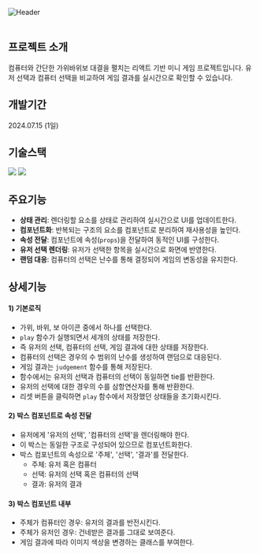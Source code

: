 ![Header](https://capsule-render.vercel.app/api?type=rect&color=1e235a&text=Rock%20Paper%20Scissor&desc=컴퓨터와%20대결!%20가위바위보%20게임%20미니%20프로젝트&section=header&height=250&fontColor=ffffff&fontSize=60&fontAlignY=45&descAlignY=67&descSize=30)
<br><br>

## 프로젝트 소개
컴퓨터와 간단한 가위바위보 대결을 펼치는 리액트 기반 미니 게임 프로젝트입니다. 유저 선택과 컴퓨터 선택을 비교하여 게임 결과를 실시간으로 확인할 수 있습니다.

## 개발기간
2024.07.15 (1일)

## 기술스택
<div>
	<img src="https://img.shields.io/badge/React-61DAFB?style=for-the-badge&logo=react&logoColor=black">
	<img src="https://img.shields.io/badge/CSS-1572B6?style=for-the-badge&logo=react&logoColor=white"> 
</div>

## 주요기능
- **상태 관리**: 렌더링할 요소를 상태로 관리하여 실시간으로 UI를 업데이트한다.
- **컴포넌트화**: 반복되는 구조의 요소를 컴포넌트로 분리하여 재사용성을 높인다.
- **속성 전달**: 컴포넌트에 속성(`props`)을 전달하여 동적인 UI를 구성한다.
- **유저 선택 렌더링**: 유저가 선택한 항목을 실시간으로 화면에 반영한다.
- **랜덤 대응**: 컴퓨터의 선택은 난수를 통해 결정되어 게임의 변동성을 유지한다.

## 상세기능
#### 1) 기본로직
- 가위, 바위, 보 아이콘 중에서 하나를 선택한다.
- `play` 함수가 실행되면서 세개의 상태를 저장한다.
- 즉 유저의 선택, 컴퓨터의 선택, 게임 결과에 대한 상태를 저장한다.
- 컴퓨터의 선택은 경우의 수 범위의 난수를 생성하여 랜덤으로 대응된다.
- 게임 결과는 `judgement` 함수를 통해 저장된다.
- 함수에서는 유저의 선택과 컴퓨터의 선택이 동일하면 tie를 반환한다.
- 유저의 선택에 대한 경우의 수를 삼항연산자를 통해 반환한다.
- 리셋 버튼을 클릭하면 `play` 함수에서 저장했던 상태들을 초기화시킨다.

#### 2) 박스 컴포넌트로 속성 전달
- 유저에게 '유저의 선택', '컴퓨터의 선택'을 렌더링해야 한다.
- 이 박스는 동일한 구조로 구성되어 있으므로 컴포넌트화한다.
- 박스 컴포넌트의 속성으로 '주체', '선택', '결과'를 전달한다.
	- 주체: 유저 혹은 컴퓨터
 	- 선택: 유저의 선택 혹은 컴퓨터의 선택
	- 결과: 유저의 결과

#### 3) 박스 컴포넌트 내부
+ 주체가 컴퓨터인 경우: 유저의 결과를 반전시킨다.
+ 주체가 유저인 경우: 건네받은 결과를 그대로 보여준다.
+ 게임 결과에 따라 이미지 색상을 변경하는 클래스를 부여한다.
